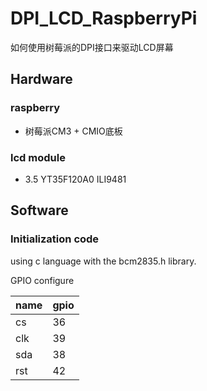 # DPI_LCD_RaspberryPi

如何使用树莓派的DPI接口来驱动LCD屏幕

## Hardware
### raspberry
* 树莓派CM3 + CMIO底板
### lcd module
* 3.5 YT35F120A0   ILI9481

## Software

### Initialization code
using c language with the bcm2835.h library.

GPIO configure

name|gpio|
---|---|
cs|36
clk|39
sda|38
rst|42

